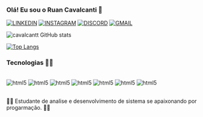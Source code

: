 
### Olá! Eu sou o Ruan Cavalcanti 👋

[![LINKEDIN](https://img.shields.io/badge/LinkedIn-0077B5?style=for-the-badge&logo=linkedin&logoColor=white)](https://www.linkedin.com/in/ruan-cavalcanti-7733b21a2/)
[![INSTAGRAM](https://img.shields.io/badge/Instagram-E4405F?style=for-the-badge&logo=instagram&logoColor=white)](https://www.instagram.com/ruancavalcantisilva/)
[![DISCORD](https://img.shields.io/badge/Discord-7289DA?style=for-the-badge&logo=discord&logoColor=white)](https://discord.com/channels/@me)
[![GMAIL](https://img.shields.io/badge/Gmail-D14836?style=for-the-badge&logo=gmail&logoColor=white)](https://mail.google.com/mail/u/0/#inbox)


![cavalcantt GitHub stats](https://github-readme-stats.vercel.app/api?username=cavalcantt&show_icons=true&theme=dracula)


[![Top Langs](https://github-readme-stats.vercel.app/api/top-langs/?username=cavalcantt&layout=compact)](https://github.com/anuraghazra/github-readme-stats)

### Tecnologias 🧑‍💻
<div style="display: inline_block"> <br/>
<img aling= "center" alt ="html5" src ="https://img.shields.io/badge/HTML5-E34F26?style=for-the-badge&logo=html5&logoColor=white" />
<img aling= "center" alt ="html5" src ="https://img.shields.io/badge/CSS3-1572B6?style=for-the-badge&logo=css3&logoColor=white"/>
<img aling= "center" alt ="html5" src ="https://img.shields.io/badge/React-20232A?style=for-the-badge&logo=react&logoColor=61DAFB" />
<img aling= "center" alt ="html5" src ="https://img.shields.io/badge/React_Native-20232A?style=for-the-badge&logo=react&logoColor=61DAFB" />
<img aling= "center" alt ="html5" src ="https://img.shields.io/badge/Java-ED8B00?style=for-the-badge&logo=java&logoColor=white" />
<img aling= "center" alt ="html5" src ="https://img.shields.io/badge/Kotlin-0095D5?&style=for-the-badge&logo=kotlin&logoColor=white" />
<img aling= "center" alt ="html5" src ="https://img.shields.io/badge/JavaScript-F7DF1E?style=for-the-badge&logo=javascript&logoColor=black" />
</div> <br/>


🧑‍💻 Estudante de analise e desenvolvimento de sistema se apaixonando por progarmação. 🧑‍💻









